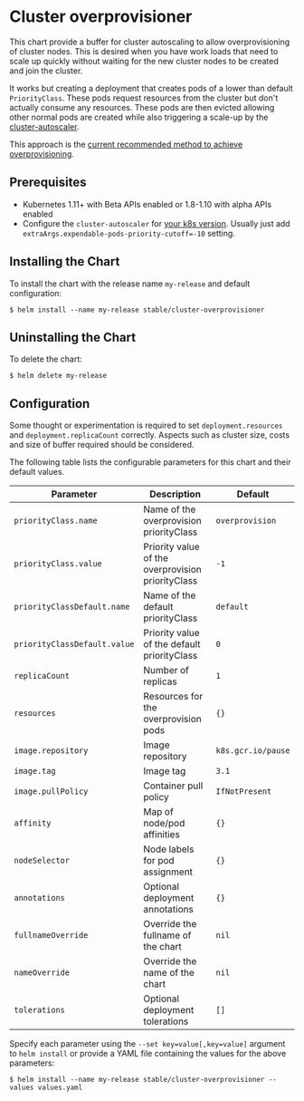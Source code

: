 # Cluster overprovisioner

This chart provide a buffer for cluster autoscaling to allow overprovisioning of cluster nodes. This is desired when you have work loads that need to scale up quickly without waiting for the new cluster nodes to be created and join the cluster.

It works but creating a deployment that creates pods of a lower than default `PriorityClass`. These pods request resources from the cluster but don't actually consume any resources. These pods are then evicted allowing other normal pods are created while also triggering a scale-up by the [cluster-autoscaler](https://github.com/kubernetes/autoscaler/blob/master/cluster-autoscaler).

This approach is the [current recommended method to achieve overprovisioning](https://github.com/kubernetes/autoscaler/blob/master/cluster-autoscaler/FAQ.md#how-can-i-configure-overprovisioning-with-cluster-autoscaler).

## Prerequisites

- Kubernetes 1.11+ with Beta APIs enabled or 1.8-1.10 with alpha APIs enabled
- Configure the `cluster-autoscaler` for [your k8s version](https://github.com/kubernetes/autoscaler/blob/master/cluster-autoscaler/FAQ.md#how-can-i-configure-overprovisioning-with-cluster-autoscaler). Usually just add `extraArgs.expendable-pods-priority-cutoff=-10` setting.

## Installing the Chart

To install the chart with the release name `my-release` and default configuration:

```shell
$ helm install --name my-release stable/cluster-overprovisioner
```

## Uninstalling the Chart

To delete the chart:

```shell
$ helm delete my-release
```

## Configuration

Some thought or experimentation is required to set `deployment.resources` and `deployment.replicaCount` correctly. Aspects such as cluster size, costs and size of buffer required should be considered.

The following table lists the configurable parameters for this chart and their default values.

| Parameter                      | Description                                       | Default           |
| -------------------------------|---------------------------------------------------|-------------------|
| `priorityClass.name`           | Name of the overprovision priorityClass           | `overprovision`   |
| `priorityClass.value`          | Priority value of the overprovision priorityClass | `-1`              |
| `priorityClassDefault.name`    | Name of the default priorityClass                 | `default`         |
| `priorityClassDefault.value`   | Priority value of the default priorityClass       | `0`               |
| `replicaCount`                 | Number of replicas                                | `1`               |
| `resources`                    | Resources for the overprovision pods              | `{}`              |
| `image.repository`             | Image repository                                  | `k8s.gcr.io/pause`|
| `image.tag`                    | Image tag                                         | `3.1`             |
| `image.pullPolicy`             | Container pull policy                             | `IfNotPresent`    |
| `affinity`                     | Map of node/pod affinities                        | `{}`              |
| `nodeSelector`                 | Node labels for pod assignment                    | `{}`              |
| `annotations`                  | Optional deployment annotations                   | `{}`              |
| `fullnameOverride`             | Override the fullname of the chart                | `nil`             |
| `nameOverride`                 | Override the name of the chart                    | `nil`             |
| `tolerations`                  | Optional deployment tolerations                   | `[]`              |

Specify each parameter using the `--set key=value[,key=value]` argument to `helm install` or provide a YAML file containing the values for the above parameters:

```shell
$ helm install --name my-release stable/cluster-overprovisioner --values values.yaml
```
